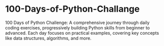 # 100-Days-of-Python-Challange
100 Days of Python Challenge: A comprehensive journey through daily coding exercises, progressively building Python skills from beginner to advanced. Each day focuses on practical examples, covering key concepts like data structures, algorithms, and more.
